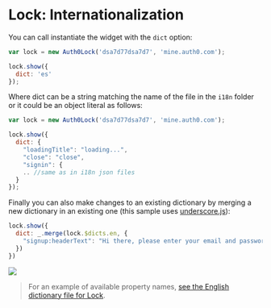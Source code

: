 # Lock: Internationalization

You can call instantiate the widget with the `dict` option:

```javascript
var lock = new Auth0Lock('dsa7d77dsa7d7', 'mine.auth0.com');

lock.show({
  dict: 'es'
});
```

Where dict can be a string matching the name of the file in the `i18n` folder or it could be an object literal as follows:

```javascript
var lock = new Auth0Lock('dsa7d77dsa7d7', 'mine.auth0.com');

lock.show({
  dict: {
    "loadingTitle": "loading...",
    "close": "close",
    "signin": {
    .. //same as in i18n json files
  }
});
```

Finally you can also make changes to an existing dictionary by merging a new dictionary in an existing one (this sample uses [underscore.js](http://underscorejs.org/)):

```javascript
lock.show({
  dict: _.merge(lock.$dicts.en, {
    "signup:headerText": "Hi there, please enter your email and password"
  })
})
```

![][i18n-image]

> For an example of available property names, [see the English dictionary file for Lock](https://github.com/auth0/lock/blob/master/i18n/en.json).

[i18n-image]: https://cloudup.com/cBqDKv0PKKM+
